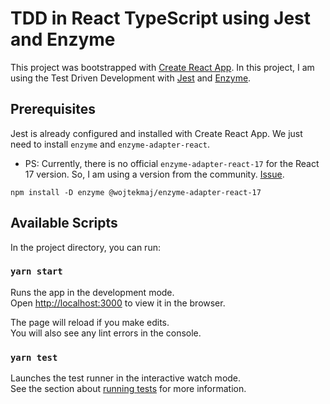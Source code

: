 # TDD in React TypeScript using Jest and Enzyme

This project was bootstrapped with [Create React App](https://github.com/facebook/create-react-app).
In this project, I am using the Test Driven Development with [Jest](https://jestjs.io/) and [Enzyme](https://enzymejs.github.io/enzyme/).

## Prerequisites

Jest is already configured and installed with Create React App.
We just need to install `enzyme` and `enzyme-adapter-react`.

- PS: Currently, there is no official `enzyme-adapter-react-17` for the React 17 version.
  So, I am using a version from the community. [Issue](https://github.com/enzymejs/enzyme/issues/2429).

```
npm install -D enzyme @wojtekmaj/enzyme-adapter-react-17
```

## Available Scripts

In the project directory, you can run:

### `yarn start`

Runs the app in the development mode.\
Open [http://localhost:3000](http://localhost:3000) to view it in the browser.

The page will reload if you make edits.\
You will also see any lint errors in the console.

### `yarn test`

Launches the test runner in the interactive watch mode.\
See the section about [running tests](https://facebook.github.io/create-react-app/docs/running-tests) for more information.
